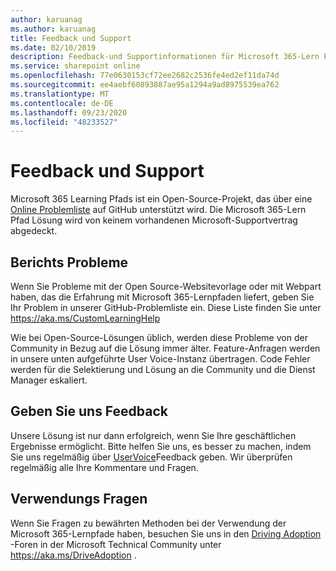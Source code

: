 ```yaml
---
author: karuanag
ms.author: karuanag
title: Feedback und Support
ms.date: 02/10/2019
description: Feedback-und Supportinformationen für Microsoft 365-Lern Pfade
ms.service: sharepoint online
ms.openlocfilehash: 77e0630153cf72ee2682c2536fe4ed2ef11da74d
ms.sourcegitcommit: ee4aebf60893887ae95a1294a9ad8975539ea762
ms.translationtype: MT
ms.contentlocale: de-DE
ms.lasthandoff: 09/23/2020
ms.locfileid: "48233527"
---
```

# <a name="feedback-and-support"></a>Feedback und Support

Microsoft 365 Learning Pfads ist ein Open-Source-Projekt, das über eine [Online Problemliste](https://aka.ms/CustomLearningHelp) auf GitHub unterstützt wird. Die Microsoft 365-Lern Pfad Lösung wird von keinem vorhandenen Microsoft-Supportvertrag abgedeckt.  

## <a name="report-issues"></a>Berichts Probleme

Wenn Sie Probleme mit der Open Source-Websitevorlage oder mit Webpart haben, das die Erfahrung mit Microsoft 365-Lernpfaden liefert, geben Sie Ihr Problem in unserer GitHub-Problemliste ein.  Diese Liste finden Sie unter https://aka.ms/CustomLearningHelp  

Wie bei Open-Source-Lösungen üblich, werden diese Probleme von der Community in Bezug auf die Lösung immer älter. Feature-Anfragen werden in unsere unten aufgeführte User Voice-Instanz übertragen. Code Fehler werden für die Selektierung und Lösung an die Community und die Dienst Manager eskaliert.  

## <a name="provide-us-feedback"></a>Geben Sie uns Feedback

Unsere Lösung ist nur dann erfolgreich, wenn Sie Ihre geschäftlichen Ergebnisse ermöglicht.  Bitte helfen Sie uns, es besser zu machen, indem Sie uns regelmäßig über  [UserVoice](https://go.microsoft.com/fwlink/?linkid=2109552)Feedback geben.  Wir überprüfen regelmäßig alle Ihre Kommentare und Fragen. 

## <a name="usage-questions"></a>Verwendungs Fragen

Wenn Sie Fragen zu bewährten Methoden bei der Verwendung der Microsoft 365-Lernpfade haben, besuchen Sie uns in den [Driving Adoption](https://aka.ms/DriveAdoption) -Foren in der Microsoft Technical Community unter https://aka.ms/DriveAdoption . 

